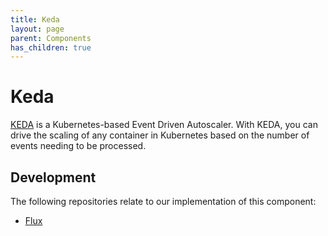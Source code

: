 ```yaml
---
title: Keda
layout: page
parent: Components
has_children: true
---
```


# Keda
[KEDA](https://keda.sh/) is a Kubernetes-based Event Driven Autoscaler. With KEDA, you can drive the scaling of any container in Kubernetes based on the number of events needing to be processed.

## Development
The following repositories relate to our implementation of this component:
* [Flux](https://github.com/lsc-sde/iac-flux-keda)